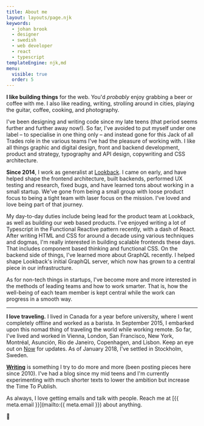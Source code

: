 ```yaml
---
title: About me
layout: layouts/page.njk
keywords:
  - johan brook
  - designer
  - swedish
  - web developer
  - react
  - typescript
templateEngine: njk,md
menu:
  visible: true
  order: 5
---
```


<p class="f3">
<strong>I like building things</strong> for the web. You'd <em>probably</em> enjoy grabbing a beer or coffee with me. I also like reading, writing, strolling around in cities, playing the guitar, coffee, cooking, and photography.
</p>

I've been designing and writing code since my late teens (that period seems further and further away now!). So far, I've avoided to put myself under one label – to specialise in one thing only – and instead gone for this Jack of all Trades role in the various teams I've had the pleasure of working with. I like all things graphic and digital design, front and backend development, product and strategy, typography and API design, copywriting and CSS architecture.

**Since 2014**, I work as generalist at [Lookback](https://lookback.io). I came on early, and have helped shape the frontend architecture, built backends, performed UX testing and research, fixed bugs, and have learned tons about working in a small startup. We've gone from being a small group with loose product focus to being a tight team with laser focus on the mission. I've loved and love being part of that journey.

My day-to-day duties include being lead for the product team at Lookback, as well as building our web based products. I've enjoyed writing a lot of Typescript in the Functional Reactive pattern recently, with a dash of React. After writing HTML and CSS for around a decade using various techniques and dogmas, I'm really interested in building scalable frontends these days. That includes component based thinking and functional CSS. On the backend side of things, I've learned more about GraphQL recently. I helped shape Lookback's initial GraphQL server, which now has grown to a central piece in our infrastructure.

As for non-tech things in startups, I've become more and more interested in the methods of leading teams and how to work smarter. That is, how the well-being of each team member is kept central while the work can progress in a smooth way.

---

**I love traveling.** I lived in Canada for a year before university, where I went completely offline and worked as a barista. In September 2015, I embarked upon this nomad thing of traveling the world while working remote. So far, I've lived and worked in Vienna, London, San Francisco, New York, Montréal, Asunción, Rio de Janeiro, Copenhagen, and Lisbon. Keep an eye out on [Now](/now) for updates. As of January 2018, I've settled in Stockholm, Sweden.

**[Writing](/writing)** is something I try to do more and more (been posting pieces here since 2010). I've had a blog since my mid teens and I'm currently experimenting with much shorter texts to lower the ambition but increase the Time To Publish.

As always, I love getting emails and talk with people. Reach me at [{{ meta.email }}](mailto:{{ meta.email }}) about anything.

👋
